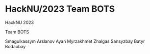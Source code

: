 # HackNU/2023 Team BOTS 
HackNU 2023

Team BOTS

Smagulkassym Arslanov
Ayan Myrzakhmet
Zhalgas Sansyzbay
Batyr Bodaubay
